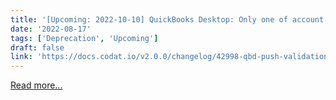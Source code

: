 ```yaml
---
title: '[Upcoming: 2022-10-10] QuickBooks Desktop: Only one of account ref or item ref will be allowed when pushing bills '
date: '2022-08-17'
tags: ['Deprecation', 'Upcoming']
draft: false
link: 'https://docs.codat.io/v2.0.0/changelog/42998-qbd-push-validation-accountref-itemref'
---
```


[Read more...](https://docs.codat.io/v2.0.0/changelog/42998-qbd-push-validation-accountref-itemref)
